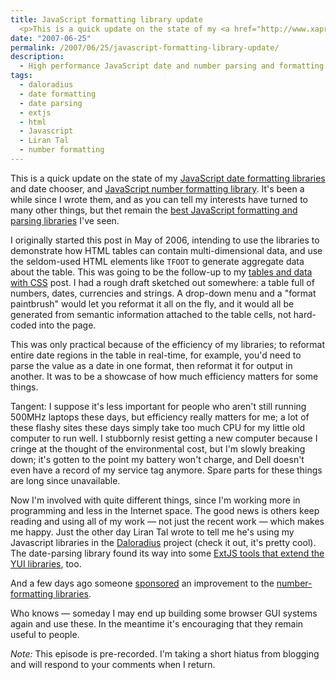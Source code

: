 ```yaml
---
title: JavaScript formatting library update
  <p>This is a quick update on the state of my <a href="http://www.xaprb.comhttp://www.xaprb.com/blog/2005/12/20/javascript-date-parsing/">JavaScript date formatting libraries</a> and date chooser, and <a href="/blog/2006/01/05/javascript-number-formatting/">JavaScript number formatting library</a>.  It's been a while since I wrote them, and as you can tell my interests have turned to many other things, but thet remain the <a href="http://www.xaprb.com/blog/2006/05/14/javascript-date-formatting-benchmarks/">best JavaScript formatting and parsing libraries</a> I've seen.</p>
date: "2007-06-25"
permalink: /2007/06/25/javascript-formatting-library-update/
description:
  - High performance JavaScript date and number parsing and formatting libraries.
tags:
  - daloradius
  - date formatting
  - date parsing
  - extjs
  - html
  - Javascript
  - Liran Tal
  - number formatting
---
```

This is a quick update on the state of my [JavaScript date formatting libraries][1] and date chooser, and [JavaScript number formatting library][2]. It's been a while since I wrote them, and as you can tell my interests have turned to many other things, but thet remain the [best JavaScript formatting and parsing libraries][3] I've seen.

I originally started this post in May of 2006, intending to use the libraries to demonstrate how HTML tables can contain multi-dimensional data, and use the seldom-used HTML elements like `TFOOT` to generate aggregate data about the table. This was going to be the follow-up to my [tables and data with CSS][4] post. I had a rough draft sketched out somewhere: a table full of numbers, dates, currencies and strings. A drop-down menu and a "format paintbrush" would let you reformat it all on the fly, and it would all be generated from semantic information attached to the table cells, not hard-coded into the page.

This was only practical because of the efficiency of my libraries; to reformat entire date regions in the table in real-time, for example, you'd need to parse the value as a date in one format, then reformat it for output in another. It was to be a showcase of how much efficiency matters for some things.

Tangent: I suppose it's less important for people who aren't still running 500MHz laptops these days, but efficiency really matters for me; a lot of these flashy sites these days simply take too much CPU for my little old computer to run well. I stubbornly resist getting a new computer because I cringe at the thought of the environmental cost, but I'm slowly breaking down; it's gotten to the point my battery won't charge, and Dell doesn't even have a record of my service tag anymore. Spare parts for these things are long since unavailable.

Now I'm involved with quite different things, since I'm working more in programming and less in the Internet space. The good news is others keep reading and using all of my work &#8212; not just the recent work &#8212; which makes me happy. Just the other day Liran Tal wrote to tell me he's using my Javascript libraries in the [Daloradius][5] project (check it out, it's pretty cool). The date-parsing library found its way into some [ExtJS tools that extend the YUI libraries][6], too.

And a few days ago someone [sponsored][7] an improvement to the [number-formatting libraries][8].

Who knows &#8212; someday I may end up building some browser GUI systems again and use these. In the meantime it's encouraging that they remain useful to people.

*Note:* This episode is pre-recorded. I'm taking a short hiatus from blogging and will respond to your comments when I return.

 [1]: /blog/2005/12/20/javascript-date-parsing/
 [2]: /blog/2006/01/05/javascript-number-formatting/
 [3]: /blog/2006/05/14/javascript-date-formatting-benchmarks/
 [4]: /blog/2006/01/02/tables-and-data-part-1/
 [5]: http://sourceforge.net/projects/daloradius
 [6]: http://extjs.com/
 [7]: /donate/
 [8]: /blog/2007/06/19/javascript-number-formatting-library-updated/
